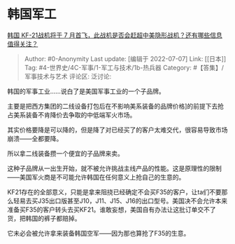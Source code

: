 # 韩国军工
[韩国 KF-21战机将于 7 月首飞，此战机是否会赶超中美隐形战机？还有哪些信息值得关注？](https://www.zhihu.com/question/541605325/answer/2562152927)
> Author: #0-Anonymity
> Last update: [编辑于 2022-07-07]
> Link: [[日本]]
> Tag: #4-世界史/4C-军事/1-军工与技术/1b-热兵器 
> Category: #【答集】/军事技术与艺术
> 评论区:
> 泛讨论:

韩国的军事工业……说白了是美国军事工业的一个子品牌。

主要是把西方集团的二线设备打包后在不影响美系装备的品牌价格]的前提下去抢占美系装备不肯降价去争取的中低端军火市场。

其实价格要降是可以降的，但是降了对已经买了的客户太难交代，很容易导致市场崩溃——全都要降。

所以拿二线装备攒一个便宜的子品牌来卖。

这种子品牌从一出生开始，就不被允许挑战主线产品的性能。这是原理性的限制——美国军火商是不可能允许韩国在任何意义上抢自己的生意的。

KF21存在的全部意义，只能是拿来阻挠已经确定不会买F35的客户，让ta们不要那么轻易去买J35出口版甚至J10，J11、J15、J16的出口型号。美国决不会允许本来准备买F35的客户转头去买KF21。谁敢妄想，美国自有办法让这批订单交不了货，把韩国的裤子都赔掉。

它未必会被允许拿来装备韩国空军——因为那也算抢了F35的生意。
